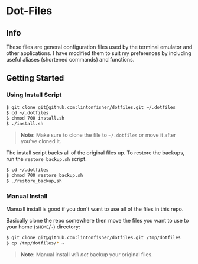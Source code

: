 # Dot-Files

## Info

These files are general configuration files used by the terminal emulator and other applications. I have modified them to suit my preferences by including useful aliases (shortened commands) and functions.

## Getting Started

### Using Install Script

```bash
$ git clone git@github.com:lintonfisher/dotfiles.git ~/.dotfiles
$ cd ~/.dotfiles
$ chmod 700 install.sh
$ ./install.sh
```

>__Note:__ Make sure to clone the file to `~/.dotfiles` or move it after you've cloned it.

The install script backs all of the original files up. To restore the backups, run the `restore_backup.sh` script.

```bash
$ cd ~/.dotfiles
$ chmod 700 restore_backup.sh
$ ./restore_backup,sh
```

### Manual Install

Manuall install is good if you don't want to use all of the files in this repo.

Basically clone the repo somewhere then move the files you want to use to your home (`$HOME`/`~`) directory:

```bash
$ git clone git@github.com:lintonfisher/dotfiles.git /tmp/dotfiles
$ cp /tmp/dotfiles/* ~
```

>__Note:__ Manual install _will not_ backup your original files.
